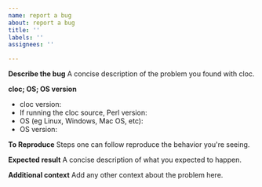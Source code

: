 ```yaml
---
name: report a bug
about: report a bug
title: ''
labels: ''
assignees: ''

---
```


**Describe the bug**
A concise description of the problem you found with cloc.

**cloc; OS; OS version**
 - cloc version:
 - If running the cloc source, Perl version:
 - OS (eg Linux, Windows, Mac OS, etc):
 - OS version:

**To Reproduce**
Steps one can follow reproduce the behavior you're seeing.

**Expected result**
A concise description of what you expected to happen.

**Additional context**
Add any other context about the problem here.
